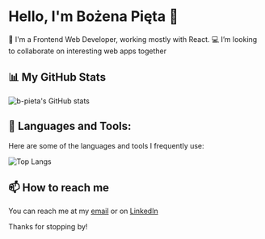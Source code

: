 # Hello, I'm Bożena Pięta 👋

💼 I'm a Frontend Web Developer, working mostly with React.
💻 I’m looking to collaborate on interesting web apps together

## 📊 My GitHub Stats

![b-pieta's GitHub stats](https://github-readme-stats.vercel.app/api?username=b-pieta&count_private=true&show_icons=true&theme=radical)

## 🔨 Languages and Tools:

Here are some of the languages and tools I frequently use:

![Top Langs](https://github-readme-stats.vercel.app/api/top-langs/?username=b-pieta&layout=compact)


## 📫 How to reach me

You can reach me at my [email](bozena.pieta95@gmail.com) or on [LinkedIn](https://www.linkedin.com/in/bozena-pieta/)

Thanks for stopping by!
